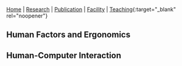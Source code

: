[Home](README.md) | [Research](research.md) | [Publication](publication.md) | [Facility](facility.md) | [Teaching](teaching.md){:target="_blank" rel="noopener"}


## Human Factors and Ergonomics


## Human-Computer Interaction